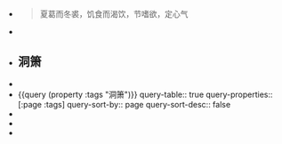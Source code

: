 - > 夏葛而冬裘，饥食而渴饮，节嗜欲，定心气
-
- ## 洞箫
-
- {{query (property :tags "洞箫")}}
  query-table:: true
  query-properties:: [:page :tags]
  query-sort-by:: page
  query-sort-desc:: false
-
-
-